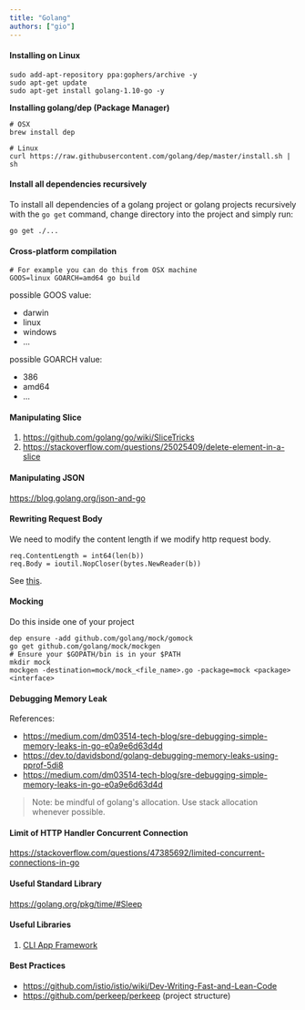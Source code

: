 ```yaml
---
title: "Golang"
authors: ["gio"]
---
```


#### Installing on Linux

```shell
sudo add-apt-repository ppa:gophers/archive -y
sudo apt-get update
sudo apt-get install golang-1.10-go -y
```

**Installing golang/dep (Package Manager)**

```shell
# OSX
brew install dep

# Linux
curl https://raw.githubusercontent.com/golang/dep/master/install.sh | sh
```

#### Install all dependencies recursively

To install all dependencies of a golang project or golang projects recursively with the `go get` command, change directory into the project and simply run:

```shell
go get ./...
```

#### Cross-platform compilation

```shell
# For example you can do this from OSX machine
GOOS=linux GOARCH=amd64 go build
```

possible GOOS value:

- darwin
- linux
- windows
- ...

possible GOARCH value:

- 386
- amd64
- ...

#### Manipulating Slice

1. https://github.com/golang/go/wiki/SliceTricks
2. https://stackoverflow.com/questions/25025409/delete-element-in-a-slice

#### Manipulating JSON

https://blog.golang.org/json-and-go

#### Rewriting Request Body

We need to modify the content length if we modify http request body.

```golang
req.ContentLength = int64(len(b))
req.Body = ioutil.NopCloser(bytes.NewReader(b))
```

See [this](https://stackoverflow.com/questions/33606330/golang-rewrite-http-request-body).

#### Mocking

Do this inside one of your project

```shell
dep ensure -add github.com/golang/mock/gomock
go get github.com/golang/mock/mockgen
# Ensure your $GOPATH/bin is in your $PATH
mkdir mock
mockgen -destination=mock/mock_<file_name>.go -package=mock <package> <interface>
```

#### Debugging Memory Leak

References:

- https://medium.com/dm03514-tech-blog/sre-debugging-simple-memory-leaks-in-go-e0a9e6d63d4d
- https://dev.to/davidsbond/golang-debugging-memory-leaks-using-pprof-5di8
- https://medium.com/dm03514-tech-blog/sre-debugging-simple-memory-leaks-in-go-e0a9e6d63d4d

> Note: be mindful of golang's allocation. Use stack allocation whenever possible.

#### Limit of HTTP Handler Concurrent Connection

https://stackoverflow.com/questions/47385692/limited-concurrent-connections-in-go

#### Useful Standard Library

https://golang.org/pkg/time/#Sleep

#### Useful Libraries

1. [CLI App Framework](https://github.com/urfave/cli)

#### Best Practices

- https://github.com/istio/istio/wiki/Dev-Writing-Fast-and-Lean-Code
- https://github.com/perkeep/perkeep (project structure)
